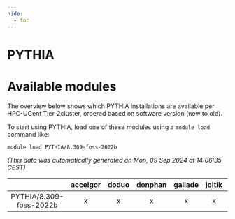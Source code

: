 ```yaml
---
hide:
  - toc
---
```


PYTHIA
======

# Available modules


The overview below shows which PYTHIA installations are available per HPC-UGent Tier-2cluster, ordered based on software version (new to old).

To start using PYTHIA, load one of these modules using a `module load` command like:

```shell
module load PYTHIA/8.309-foss-2022b
```

*(This data was automatically generated on Mon, 09 Sep 2024 at 14:06:35 CEST)*  

| |accelgor|doduo|donphan|gallade|joltik|shinx|skitty|
| :---: | :---: | :---: | :---: | :---: | :---: | :---: | :---: |
|PYTHIA/8.309-foss-2022b|x|x|x|x|x|x|x|
